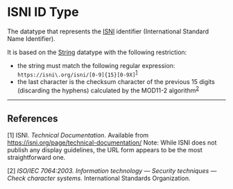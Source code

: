 # ISNI ID Type

The datatype that represents the [ISNI](https://isni.org/) identifier (International Standard Name Identifier).

It is based on the [String](../datatypes/String.md) datatype with the following restriction:
- the string must match the following regular expression: `https://isni\.org/isni/[0-9]{15}[0-9X]`<sup>[1](#fn1)</sup>
- the last character is the checksum character of the previous 15 digits (discarding the hyphens) calculated by the MOD11-2 algorithm<sup>[2](#fn2)</sup>

---
## References
<a name="fn1">\[1\]</a> ISNI. *Technical Documentation*. Available from https://isni.org/page/technical-documentation/
Note: While ISNI does not publish any display guidelines, the URL form appears to be the most straightforward one.

<a name="fn2">\[2\]</a> *ISO/IEC 7064:2003. Information technology — Security techniques — Check character systems.* International Standards Organization.
